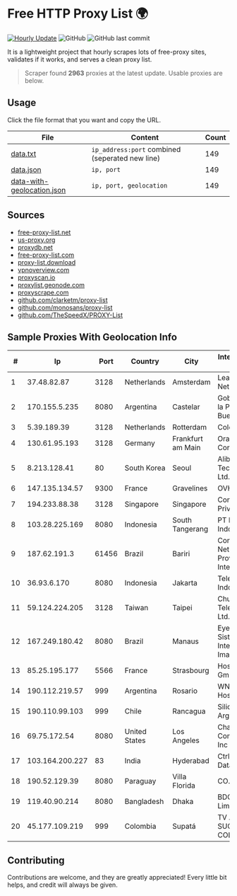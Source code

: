 
# Free HTTP Proxy List 🌍

[![Hourly Update](https://github.com/mertguvencli/http-proxy-list/actions/workflows/main.yml/badge.svg?branch=main)](https://github.com/mertguvencli/http-proxy-list/actions/workflows/main.yml)
![GitHub](https://img.shields.io/github/license/mertguvencli/http-proxy-list)
![GitHub last commit](https://img.shields.io/github/last-commit/mertguvencli/http-proxy-list)

It is a lightweight project that hourly scrapes lots of free-proxy sites, validates if it works, and serves a clean proxy list.


> Scraper found **2963** proxies at the latest update. Usable proxies are below.

## Usage

Click the file format that you want and copy the URL.


|File|Content|Count|
|----|-------|-----|
|[data.txt](https://raw.githubusercontent.com/mertguvencli/http-proxy-list/main/proxy-list/data.txt)|`ip_address:port` combined (seperated new line)|149|
|[data.json](https://raw.githubusercontent.com/mertguvencli/http-proxy-list/main/proxy-list/data.json)|`ip, port`|149|
|[data-with-geolocation.json](https://raw.githubusercontent.com/mertguvencli/http-proxy-list/main/proxy-list/data-with-geolocation.json)|`ip, port, geolocation`|149|

## Sources

* [free-proxy-list.net](https://free-proxy-list.net)
* [us-proxy.org](https://www.us-proxy.org)
* [proxydb.net](http://proxydb.net)
* [free-proxy-list.com](https://free-proxy-list.com/?page=&port=&type%5B%5D=http&type%5B%5D=https&up_time=0&search=Search)
* [proxy-list.download](https://www.proxy-list.download/HTTP)
* [vpnoverview.com](https://vpnoverview.com/privacy/anonymous-browsing/free-proxy-servers)
* [proxyscan.io](https://www.proxyscan.io)
* [proxylist.geonode.com](https://proxylist.geonode.com/api/proxy-list?limit=300&page=1&sort_by=lastChecked&sort_type=desc&protocols=http,https)
* [proxyscrape.com](https://api.proxyscrape.com/v2/?request=displayproxies&protocol=http&timeout=10000&country=all&ssl=all&anonymity=all)
* [github.com/clarketm/proxy-list](https://raw.githubusercontent.com/clarketm/proxy-list/master/proxy-list-raw.txt)
* [github.com/monosans/proxy-list](https://raw.githubusercontent.com/monosans/proxy-list/main/proxies/http.txt)
* [github.com/TheSpeedX/PROXY-List](https://raw.githubusercontent.com/TheSpeedX/PROXY-List/master/http.txt)


## Sample Proxies With Geolocation Info

|#|Ip|Port|Country|City|Internet Service Provider|
|-|--|----|-------|----|-------------------------|
|1|37.48.82.87|3128|Netherlands|Amsterdam|LeaseWeb Netherlands B.V.|
|2|170.155.5.235|8080|Argentina|Castelar|Gobernacion de la Provincia de Buenos Aires|
|3|5.39.189.39|3128|Netherlands|Rotterdam|ColoCenter b.v.|
|4|130.61.95.193|3128|Germany|Frankfurt am Main|Oracle Corporation|
|5|8.213.128.41|80|South Korea|Seoul|Alibaba (US) Technology Co., Ltd.|
|6|147.135.134.57|9300|France|Gravelines|OVH SAS|
|7|194.233.88.38|3128|Singapore|Singapore|Contabo Asia Private Limited|
|8|103.28.225.169|8080|Indonesia|South Tangerang|PT Palapa Media Indonesia|
|9|187.62.191.3|61456|Brazil|Bariri|Conexao Networks Provedor de Internet|
|10|36.93.6.170|8080|Indonesia|Jakarta|Telekomunikasi Indonesia|
|11|59.124.224.205|3128|Taiwan|Taipei|Chunghwa Telecom Co., Ltd.|
|12|167.249.180.42|8080|Brazil|Manaus|Eyes Nwhere Sistemas Inteligentes de Imagem Ltda|
|13|85.25.195.177|5566|France|Strasbourg|Host Europe GmbH|
|14|190.112.219.57|999|Argentina|Rosario|WNet Internet y Hosting|
|15|190.110.99.103|999|Chile|Rancagua|Silica Networks Argentina S.A.|
|16|69.75.172.54|8080|United States|Los Angeles|Charter Communications Inc|
|17|103.164.200.227|83|India|Hyderabad|CtrlS Datacenters Ltd.|
|18|190.52.129.39|8080|Paraguay|Villa Florida|CO.PA.CO.|
|19|119.40.90.214|8080|Bangladesh|Dhaka|BDCOM Online Limited|
|20|45.177.109.219|999|Colombia|Supatá|TV AZTECA SUCURSAL COLOMBIA|



## Contributing

Contributions are welcome, and they are greatly appreciated! Every
little bit helps, and credit will always be given.

